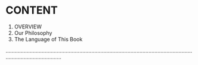 # CONTENT

1. OVERVIEW 
2. Our Philosophy 
3. The Language of This Book

.................................................................................................................................................................
